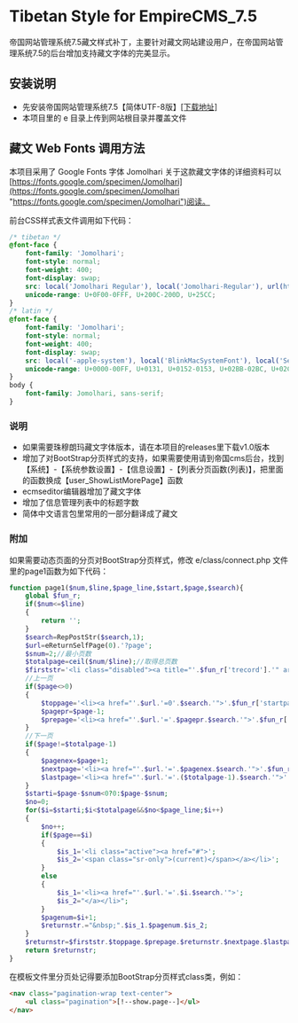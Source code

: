 # Tibetan Style for EmpireCMS_7.5
帝国网站管理系统7.5藏文样式补丁，主要针对藏文网站建设用户，在帝国网站管理系统7.5的后台增加支持藏文字体的完美显示。

## 安装说明
- 先安装帝国网站管理系统7.5【简体UTF-8版】[[下载地址]](http://www.phome.net/download/ "帝国软件下载")
- 本项目里的 e 目录上传到网站根目录并覆盖文件

## 藏文 Web Fonts 调用方法
本项目采用了 Google Fonts 字体 Jomolhari 关于这款藏文字体的详细资料可以[https://fonts.google.com/specimen/Jomolhari](https://fonts.google.com/specimen/Jomolhari "https://fonts.google.com/specimen/Jomolhari")阅读。

前台CSS样式表文件调用如下代码：
```css
/* tibetan */
@font-face {
	font-family: 'Jomolhari';
	font-style: normal;
	font-weight: 400;
	font-display: swap;
	src: local('Jomolhari Regular'), local('Jomolhari-Regular'), url(https://fonts.gstatic.com/s/jomolhari/v1/EvONzA1M1Iw_CBd2hsQyBVgYCK1YNzvX.woff2) format('woff2');
	unicode-range: U+0F00-0FFF, U+200C-200D, U+25CC;
}
/* latin */
@font-face {
	font-family: 'Jomolhari';
	font-style: normal;
	font-weight: 400;
	font-display: swap;
	src: local('-apple-system'), local('BlinkMacSystemFont'), local('Segoe UI'), local('Roboto'), local('Oxygen-Sans'), local('Ubuntu'), local('Cantarell'), local('Helvetica Neue'), url(https://fonts.gstatic.com/s/jomolhari/v1/EvONzA1M1Iw_CBd2hsQyEFgY.woff2) format('woff2');
	unicode-range: U+0000-00FF, U+0131, U+0152-0153, U+02BB-02BC, U+02C6, U+02DA, U+02DC, U+2000-206F, U+2074, U+20AC, U+2122, U+2191, U+2193, U+2212, U+2215, U+FEFF, U+FFFD;
}
body {
	font-family: Jomolhari, sans-serif;
}
```

### 说明
- 如果需要珠穆朗玛藏文字体版本，请在本项目的releases里下载v1.0版本
- 增加了对BootStrap分页样式的支持，如果需要使用请到帝国cms后台，找到【系统】-【系统参数设置】-【信息设置】-【列表分页函数(列表)】，把里面的函数换成【user_ShowListMorePage】函数
- ecmseditor编辑器增加了藏文字体
- 增加了信息管理列表中的标题字数
- 简体中文语言包里常用的一部分翻译成了藏文

### 附加
如果需要动态页面的分页对BootStrap分页样式，修改 e/class/connect.php 文件里的page1函数为如下代码：
```php
function page1($num,$line,$page_line,$start,$page,$search){
	global $fun_r;
	if($num<=$line)
	{
		return '';
	}
	$search=RepPostStr($search,1);
	$url=eReturnSelfPage(0).'?page';
	$snum=2;//最小页数
	$totalpage=ceil($num/$line);//取得总页数
	$firststr='<li class="disabled"><a title="'.$fun_r['trecord'].'" aria-label="Previous">'.$num.'</a></li>';
	//上一页
	if($page<>0)
	{
		$toppage='<li><a href="'.$url.'=0'.$search.'">'.$fun_r['startpage'].'</a></li>';
		$pagepr=$page-1;
		$prepage='<li><a href="'.$url.'='.$pagepr.$search.'">'.$fun_r['pripage'].'</a></li>';
	}
	//下一页
	if($page!=$totalpage-1)
	{
		$pagenex=$page+1;
		$nextpage='<li><a href="'.$url.'='.$pagenex.$search.'">'.$fun_r['nextpage'].'</a></li>';
		$lastpage='<li><a href="'.$url.'='.($totalpage-1).$search.'">'.$fun_r['lastpage'].'</a></li>';
	}
	$starti=$page-$snum<0?0:$page-$snum;
	$no=0;
	for($i=$starti;$i<$totalpage&&$no<$page_line;$i++)
	{
		$no++;
		if($page==$i)
		{
			$is_1='<li class="active"><a href="#">';
			$is_2='<span class="sr-only">(current)</span></a></li>';
		}
		else
		{
			$is_1='<li><a href="'.$url.'='.$i.$search.'">';
			$is_2="</a></li>";
		}
		$pagenum=$i+1;
		$returnstr.="&nbsp;".$is_1.$pagenum.$is_2;
	}
	$returnstr=$firststr.$toppage.$prepage.$returnstr.$nextpage.$lastpage;
	return $returnstr;
}
```
在模板文件里分页处记得要添加BootStrap分页样式class类，例如：
```html
<nav class="pagination-wrap text-center">
	<ul class="pagination">[!--show.page--]</ul>
</nav>
```